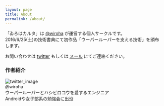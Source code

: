 ```yaml
---
layout: page
title: About
permalink: /about/
---
```


「ゐろはカルタ」は [@wiroha](https://twitter.com/wiroha) が運営する個人サークルです。  
2016/6/25(土)の技術書典にて初作品「ウーパールーパーを支える技術」を頒布します。  

お問い合わせは <a href="https://twitter.com/wiroha" target="_blank">twitter</a> もしくは <a href="mailto:wirohakaruta@gmail.com">メール</a> にてご連絡ください。  

### 作者紹介  
![twitter_image](https://pbs.twimg.com/profile_images/697082727523155968/PDSCE6mp_200x200.jpg)  
@wiroha  
ウーパールーパーとハシビロコウを愛するエンジニア  
Androidや女子部系の勉強会に出没  



